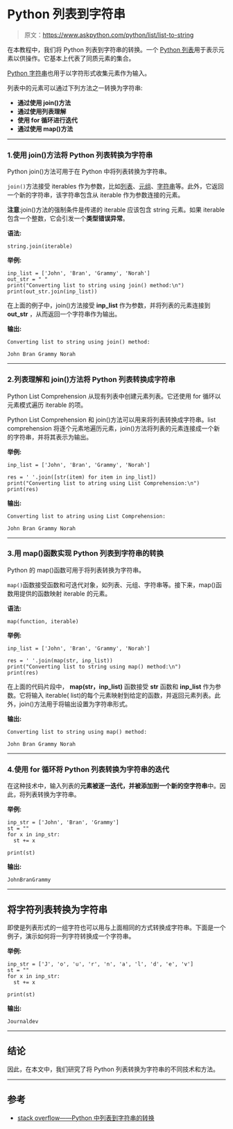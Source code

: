 # Python 列表到字符串

> 原文：<https://www.askpython.com/python/list/list-to-string>

在本教程中，我们将 Python 列表到字符串的转换。一个 [Python 列表](https://www.askpython.com/python/list/python-list)用于表示元素以供操作。它基本上代表了同质元素的集合。

[Python 字符串](https://www.askpython.com/python/string/python-string-functions)也用于以字符形式收集元素作为输入。

列表中的元素可以通过下列方法之一转换为字符串:

*   **通过使用 join()方法**
*   **通过使用列表理解**
*   **使用 for 循环进行迭代**
*   **通过使用 map()方法**

* * *

### 1.使用 join()方法将 Python 列表转换为字符串

Python join()方法可用于在 Python 中将列表转换为字符串。

`join()`方法接受 iterables 作为参数，比如[列表](https://www.askpython.com/python/list/python-list)、[元组](https://www.askpython.com/python/tuple/python-tuple)、[字符串](https://www.askpython.com/python/string/python-string-functions)等。此外，它返回一个新的字符串，该字符串包含从 iterable 作为参数连接的元素。

**注意**:join()方法的强制条件是传递的 iterable 应该包含 string 元素。如果 iterable 包含一个整数，它会引发一个**类型错误异常**。

**语法:**

```
string.join(iterable)

```

**举例:**

```
inp_list = ['John', 'Bran', 'Grammy', 'Norah'] 
out_str = " "
print("Converting list to string using join() method:\n")
print(out_str.join(inp_list)) 

```

在上面的例子中，join()方法接受 **inp_list** 作为参数，并将列表的元素连接到 **out_str** ，从而返回一个字符串作为输出。

**输出:**

```
Converting list to string using join() method:

John Bran Grammy Norah

```

* * *

### 2.列表理解和 join()方法将 Python 列表转换成字符串

Python List Comprehension 从现有列表中创建元素列表。它还使用 for 循环以元素模式遍历 iterable 的项。

Python List Comprehension 和 join()方法可以用来将列表转换成字符串。list comprehension 将逐个元素地遍历元素，join()方法将列表的元素连接成一个新的字符串，并将其表示为输出。

**举例:**

```
inp_list = ['John', 'Bran', 'Grammy', 'Norah'] 

res = ' '.join([str(item) for item in inp_list]) 
print("Converting list to atring using List Comprehension:\n")
print(res) 

```

**输出:**

```
Converting list to atring using List Comprehension:

John Bran Grammy Norah

```

* * *

### 3.用 map()函数实现 Python 列表到字符串的转换

Python 的 map()函数可用于将列表转换为字符串。

`map()`函数接受函数和可迭代对象，如列表、元组、字符串等。接下来，map()函数用提供的函数映射 iterable 的元素。

**语法:**

```
map(function, iterable)

```

**举例:**

```
inp_list = ['John', 'Bran', 'Grammy', 'Norah'] 

res = ' '.join(map(str, inp_list)) 
print("Converting list to string using map() method:\n")
print(res) 

```

在上面的代码片段中， **map(str，inp_list)** 函数接受 **str** 函数和 **inp_list** 作为参数。它将输入 iterable( list)的每个元素映射到给定的函数，并返回元素列表。此外，join()方法用于将输出设置为字符串形式。

**输出:**

```
Converting list to string using map() method:

John Bran Grammy Norah

```

* * *

### 4.使用 for 循环将 Python 列表转换为字符串的迭代

在这种技术中，输入列表的**元素被逐一迭代，并被添加到一个新的空字符串**中。因此，将列表转换为字符串。

**举例:**

```
inp_str = ['John', 'Bran', 'Grammy'] 
st = "" 	
for x in inp_str:
  st += x

print(st)

```

**输出:**

```
JohnBranGrammy

```

* * *

## 将字符列表转换为字符串

即使是列表形式的一组字符也可以用与上面相同的方式转换成字符串。下面是一个例子，演示如何将一列字符转换成一个字符串。

**举例:**

```
inp_str = ['J', 'o', 'u', 'r', 'n', 'a', 'l', 'd', 'e', 'v']
st = ""
for x in inp_str: 
  st += x

print(st)

```

**输出:**

```
Journaldev

```

* * *

## 结论

因此，在本文中，我们研究了将 Python 列表转换为字符串的不同技术和方法。

* * *

## 参考

*   [stack overflow——Python 中列表到字符串的转换](https://stackoverflow.com/questions/5618878/how-to-convert-list-to-string)